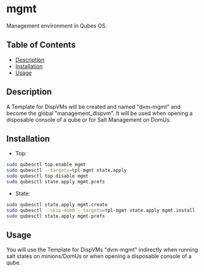 # mgmt

Management environment in Qubes OS.

## Table of Contents

*   [Description](#description)
*   [Installation](#installation)
*   [Usage](#usage)

## Description

A Template for DispVMs will be created and named "dvm-mgmt" and become the
global "management_dispvm". It will be used when opening a disposable console
of a qube or for Salt Management on DomUs.

## Installation

*   Top:

```sh
sudo qubesctl top.enable mgmt
sudo qubesctl --targets=tpl-mgmt state.apply
sudo qubesctl top.disable mgmt
sudo qubesctl state.apply mgmt.prefs
```

*   State:

<!-- pkg:begin:post-install -->

```sh
sudo qubesctl state.apply mgmt.create
sudo qubesctl --skip-dom0 --targets=tpl-mgmt state.apply mgmt.install
sudo qubesctl state.apply mgmt.prefs
```

<!-- pkg:end:post-install -->

## Usage

You will use the Template for DispVMs "dvm-mgmt" indirectly when running salt
states on minions/DomUs or when opening a disposable console of a qube.
